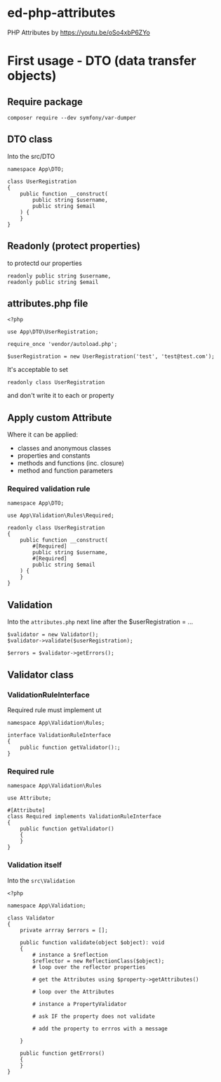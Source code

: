 # ed-php-attributes
PHP Attributes by https://youtu.be/oSo4xbP6ZYo

# First usage - DTO (data transfer objects)

## Require package
`composer require --dev symfony/var-dumper`

## DTO class

Into the src/DTO

```
namespace App\DTO;

class UserRegistration
{
    public function __construct(
        public string $username,
        public string $email
    ) {
    }
}
```

## Readonly (protect properties)

to protectd our properties

```
readonly public string $username,
readonly public string $email
```

## attributes.php file

```
<?php

use App\DTO\UserRegistration;

require_once 'vendor/autoload.php';

$userRegistration = new UserRegistration('test', 'test@test.com');
```

It's acceptable to set

```
readonly class UserRegistration
```

and don't write it to each or property

## Apply custom Attribute

Where it can be applied:

- classes and anonymous classes
- properties and constants
- methods and functions (inc. closure)
- method and function parameters

### Required validation rule

```
namespace App\DTO;

use App\Validation\Rules\Required;

readonly class UserRegistration
{
    public function __construct(
        #[Required]
        public string $username,
        #[Required]
        public string $email
    ) {
    }
}
```

## Validation

Into the `attributes.php` next line after the $userRegistration = ...

```
$validator = new Validator();
$validator->validate($userRegistration);

$errors = $validator->getErrors();
```

## Validator class

### ValidationRuleInterface

Required rule must implement ut
```
namespace App\Validation\Rules;

interface ValidationRuleInterface
{
    public function getValidator():;
}
```

### Required rule

```
namespace App\Validation\Rules

use Attribute;

#[Attribute]
class Required implements ValidationRuleInterface
{
    public function getValidator()
    {
    }
}
```

### Validation itself

Into the `src\Validation`

```
<?php

namespace App\Validation;

class Validator
{
    private arrray $errors = [];
    
    public function validate(object $object): void
    {
        # instance a $reflection
        $reflector = new ReflectionClass($object);
        # loop over the reflector properties

        # get the Attributes using $property->getAttributes()

        # loop over the Attributes

        # instance a PropertyValidator

        # ask IF the property does not validate

        # add the property to errros with a message
                
    }

    public function getErrors()
    {
    }
}

```











